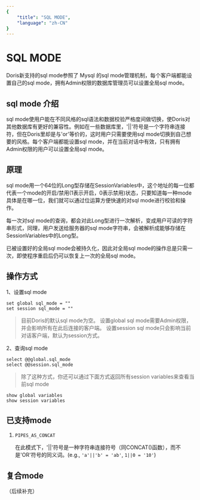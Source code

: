 ```yaml
---
{
    "title": "SQL MODE",
    "language": "zh-CN"
}
---
```


<!-- 
Licensed to the Apache Software Foundation (ASF) under one
or more contributor license agreements.  See the NOTICE file
distributed with this work for additional information
regarding copyright ownership.  The ASF licenses this file
to you under the Apache License, Version 2.0 (the
"License"); you may not use this file except in compliance
with the License.  You may obtain a copy of the License at

  http://www.apache.org/licenses/LICENSE-2.0

Unless required by applicable law or agreed to in writing,
software distributed under the License is distributed on an
"AS IS" BASIS, WITHOUT WARRANTIES OR CONDITIONS OF ANY
KIND, either express or implied.  See the License for the
specific language governing permissions and limitations
under the License.
-->

# SQL MODE

Doris新支持的sql mode参照了 Mysql 的sql mode管理机制，每个客户端都能设置自己的sql mode，拥有Admin权限的数据库管理员可以设置全局sql mode。

## sql mode 介绍

sql mode使用户能在不同风格的sql语法和数据校验严格度间做切换，使Doris对其他数据库有更好的兼容性。例如在一些数据库里，'||'符号是一个字符串连接符，但在Doris里却是与'or'等价的，这时用户只需要使用sql mode切换到自己想要的风格。每个客户端都能设置sql mode，并在当前对话中有效，只有拥有Admin权限的用户可以设置全局sql mode。

## 原理

sql mode用一个64位的Long型存储在SessionVariables中，这个地址的每一位都代表一个mode的开启/禁用(1表示开启，0表示禁用)状态，只要知道每一种mode具体是在哪一位，我们就可以通过位运算方便快速的对sql mode进行校验和操作。

每一次对sql mode的查询，都会对此Long型进行一次解析，变成用户可读的字符串形式，同理，用户发送给服务器的sql mode字符串，会被解析成能够存储在SessionVariables中的Long型。

已被设置好的全局sql mode会被持久化，因此对全局sql mode的操作总是只需一次，即使程序重启后仍可以恢复上一次的全局sql mode。

## 操作方式

1、设置sql mode

```
set global sql_mode = ""
set session sql_mode = ""
```
>目前Doris的默认sql mode为空。
>设置global sql mode需要Admin权限，并会影响所有在此后连接的客户端。
>设置session sql mode只会影响当前对话客户端，默认为session方式。

2、查询sql mode

```
select @@global.sql_mode
select @@session.sql_mode
```
>除了这种方式，你还可以通过下面方式返回所有session variables来查看当前sql mode

```
show global variables
show session variables
```

## 已支持mode

1. `PIPES_AS_CONCAT`

	在此模式下，'||'符号是一种字符串连接符号（同CONCAT()函数），而不是'OR'符号的同义词。(e.g., `'a'||'b' = 'ab'`, `1||0 = '10'`)

## 复合mode

（后续补充）